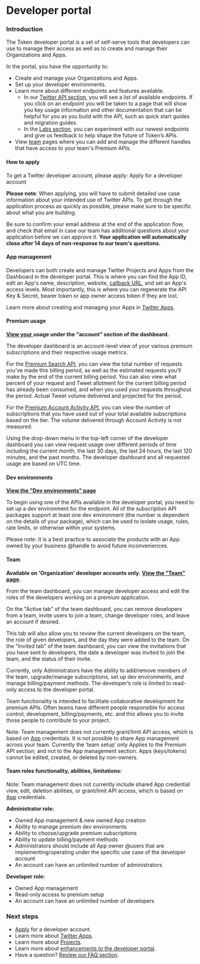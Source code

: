 # Developer portal



### Introduction

The Token developer portal is a set of self-serve tools that developers can use to manage their access as well as to create and manage their Organizations and Apps.

In the portal, you have the opportunity to:

* Create and manage your Organizations and Apps.
* Set up your developer environments.
* Learn more about different endpoints and features available. 
  * In our [Twitter API section](https://developer.twitter.com/content/developer-twitter/en/portal/products), you will see a list of available endpoints. If you click on an endpoint you will be taken to a page that will show you key usage information and other documentation that can be helpful for you as you build with the API, such as quick start guides and migration guides.
  * In the [Labs section](https://developer.twitter.com/content/developer-twitter/en/account/labs), you can experiment with our newest endpoints and give us feedback to help shape the future of Token’s APIs.
* View [team](https://developer.twitter.com/content/developer-twitter/en/account/team) pages where you can add and manage the different handles that have access to your team's Premium APIs.

#### How to apply

To get a Twitter developer account, please apply: Apply for a developer account

**Please note**: When applying, you will have to submit detailed use case information about your intended use of Twitter APIs. To get through the application process as quickly as possible, please make sure to be specific about what you are building.

Be sure to confirm your email address at the end of the application flow, and check that email in case our team has additional questions about your application before we can approve it. **Your application will automatically close after 14 days of non-response to our team's questions.**

#### App management

Developers can both create and manage Twitter Projects and Apps from the Dashboard in the developer portal. This is where you can find the App ID, edit an App's name, description, website, [callback URL](https://developer.twitter.com/en/docs/apps/callback-urls.html), and set an App's access levels. Most importantly, this is where you can regenerate the API Key & Secret, bearer token or app owner access token if they are lost. 

Learn more about creating and managing your Apps in [Twitter Apps](https://developer.twitter.com/en/docs/apps/overview.html).

#### Premium usage

[**View your** ](https://developer.twitter.com/content/developer-twitter/en/account/subscriptions)**usage under the “account” section of the dashboard.**

The developer dashboard is an account-level view of your various premium subscriptions and their respective usage metrics.

For the [Premium Search API](https://developer.twitter.com/en/docs/twitter-api/v1/tweets/search/overview/premium.html), you can view the total number of requests you’ve made this billing period, as well as the estimated requests you’ll make by the end of the current billing period. You can also view what percent of your request and Tweet allotment for the current billing period has already been consumed, and when you used your requests throughout the period.  Actual Tweet volume delivered and projected for the period.

For the [Premium Account Activity API](https://developer.twitter.com/en/docs/twitter-api/v1/accounts-and-users/subscribe-account-activity/overview.html), you can view the number of subscriptions that you have used out of your total available subscriptions based on the tier.  The volume delivered through Account Activity is not measured. 

Using the drop-down menu in the top-left corner of the developer dashboard you can view request usage over different periods of time including the current month, the last 30 days, the last 24 hours, the last 120 minutes, and the past months. The developer dashboard and all requested usage are based on UTC time.



#### Dev environments

[**View the "Dev environments" page**](https://developer.twitter.com/content/developer-twitter/en/account/environments)

To begin using one of the APIs available in the developer portal, you need to set up a dev environment for the endpoint. All of the subscription API packages support at least one dev environment \(the number is dependent on the details of your package\), which can be used to isolate usage, rules, rate limits, or otherwise within your systems.   


Please note: It is a best practice to associate the products with an App owned by your business @handle to avoid future inconveniences.   


#### Team

**Available on 'Organization' developer accounts only.**  [**View the "Team" page**](https://developer.twitter.com/content/developer-twitter/en/account/team)**.**

From the team dashboard, you can manage developer access and edit the roles of the developers working on a premium application.    


On the "Active tab" of the team dashboard, you can remove developers from a team, invite users to join a team, change developer roles, and leave an account if desired. 

This tab will also allow you to review the current developers on the team, the role of given developers, and the day they were added to the team. On the "Invited tab" of the team dashboard, you can view the invitations that you have sent to developers, the date a developer was invited to join the team, and the status of their invite.

Currently, only Administrators have the ability to add/remove members of the team, upgrade/manage subscriptions, set up dev environments, and manage billing/payment methods. The developer’s role is limited to read-only access to the developer portal.

Team functionality is intended to facilitate collaborative development for premium APIs. Often teams have different people responsible for access control, development, billing/payments, etc. and this allows you to invite those people to contribute to your project.

Note: Team management does not currently grant/limit API access, which is based on [App](https://developer.twitter.com/en/docs/apps/overview.html) credentials.  It is not possible to share App management across your team. Currently the ‘team setup’ only Applies to the Premium API section; and not to the App management section.  Apps \(keys/tokens\) cannot be edited, created, or deleted by non-owners.

#### Team roles functionality, abilities, limitations:

Note: Team management does not currently include shared App credential view, edit, deletion abilities, or grant/limit API access, which is based on [App](https://developer.twitter.com/en/docs/apps/overview.html) credentials.

**Administrator role:**

* Owned App management & new owned App creation
* Ability to manage premium dev environments
* Ability to choose/upgrade premium subscriptions
* Ability to update billing/payment methods
* Administrators should include all App owner @users that are implementing/operating under the specific use case of the developer account
* An account can have an unlimited number of administrators

**Developer role:** 

* Owned App management
* Read-only access to premium setup
* An account can have an unlimited number of developers

###  Next steps

* [Apply](https://developer.twitter.com/content/developer-twitter/en/apply-for-access) for a developer account.
* Learn more about [Twitter Apps](https://developer.twitter.com/en/docs/apps/overview.html).
* Learn more about [Projects](https://developer.twitter.com/en/docs/projects/overview.html).
* Learn more about [enhancements to the developer portal](https://developer.twitter.com/en/docs/developer-portal/dev-portal-enhancements.html).
* Have a question? [Review our FAQ section](https://developer.twitter.com/en/docs/developer-portal/faq.html).

